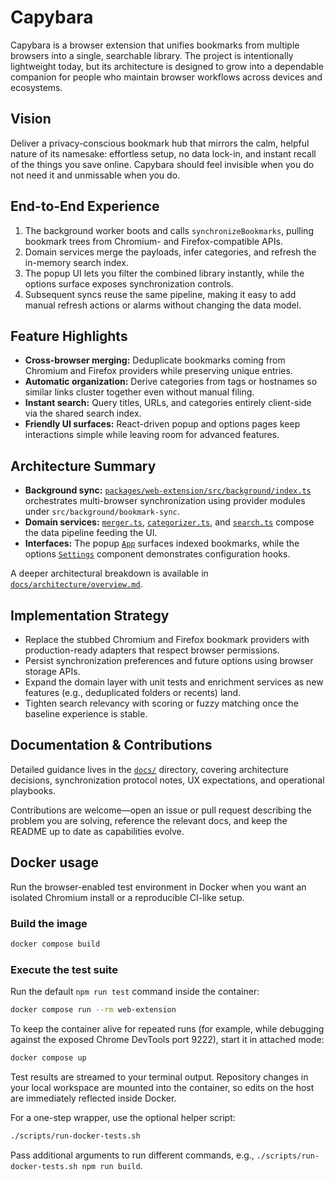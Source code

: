 # Capybara

Capybara is a browser extension that unifies bookmarks from multiple browsers into a single, searchable library. The project is intentionally lightweight today, but its architecture is designed to grow into a dependable companion for people who maintain browser workflows across devices and ecosystems.

## Vision

Deliver a privacy-conscious bookmark hub that mirrors the calm, helpful nature of its namesake: effortless setup, no data lock-in, and instant recall of the things you save online. Capybara should feel invisible when you do not need it and unmissable when you do.

## End-to-End Experience

1. The background worker boots and calls `synchronizeBookmarks`, pulling bookmark trees from Chromium- and Firefox-compatible APIs.
2. Domain services merge the payloads, infer categories, and refresh the in-memory search index.
3. The popup UI lets you filter the combined library instantly, while the options surface exposes synchronization controls.
4. Subsequent syncs reuse the same pipeline, making it easy to add manual refresh actions or alarms without changing the data model.

## Feature Highlights

- **Cross-browser merging:** Deduplicate bookmarks coming from Chromium and Firefox providers while preserving unique entries.
- **Automatic organization:** Derive categories from tags or hostnames so similar links cluster together even without manual filing.
- **Instant search:** Query titles, URLs, and categories entirely client-side via the shared search index.
- **Friendly UI surfaces:** React-driven popup and options pages keep interactions simple while leaving room for advanced features.

## Architecture Summary

- **Background sync:** [`packages/web-extension/src/background/index.ts`](packages/web-extension/src/background/index.ts) orchestrates multi-browser synchronization using provider modules under `src/background/bookmark-sync`.
- **Domain services:** [`merger.ts`](packages/web-extension/src/domain/services/merger.ts), [`categorizer.ts`](packages/web-extension/src/domain/services/categorizer.ts), and [`search.ts`](packages/web-extension/src/domain/services/search.ts) compose the data pipeline feeding the UI.
- **Interfaces:** The popup [`App`](packages/web-extension/src/popup/App.tsx) surfaces indexed bookmarks, while the options [`Settings`](packages/web-extension/src/options/settings.tsx) component demonstrates configuration hooks.

A deeper architectural breakdown is available in [`docs/architecture/overview.md`](docs/architecture/overview.md).

## Implementation Strategy

- Replace the stubbed Chromium and Firefox bookmark providers with production-ready adapters that respect browser permissions.
- Persist synchronization preferences and future options using browser storage APIs.
- Expand the domain layer with unit tests and enrichment services as new features (e.g., deduplicated folders or recents) land.
- Tighten search relevancy with scoring or fuzzy matching once the baseline experience is stable.

## Documentation & Contributions

Detailed guidance lives in the [`docs/`](docs/README.md) directory, covering architecture decisions, synchronization protocol notes, UX expectations, and operational playbooks.

Contributions are welcome—open an issue or pull request describing the problem you are solving, reference the relevant docs, and keep the README up to date as capabilities evolve.

## Docker usage

Run the browser-enabled test environment in Docker when you want an isolated Chromium install or a reproducible CI-like setup.

### Build the image

```bash
docker compose build
```

### Execute the test suite

Run the default `npm run test` command inside the container:

```bash
docker compose run --rm web-extension
```

To keep the container alive for repeated runs (for example, while debugging against the exposed Chrome DevTools port 9222), start it in attached mode:

```bash
docker compose up
```

Test results are streamed to your terminal output. Repository changes in your local workspace are mounted into the container, so edits on the host are immediately reflected inside Docker.

For a one-step wrapper, use the optional helper script:

```bash
./scripts/run-docker-tests.sh
```

Pass additional arguments to run different commands, e.g., `./scripts/run-docker-tests.sh npm run build`.

